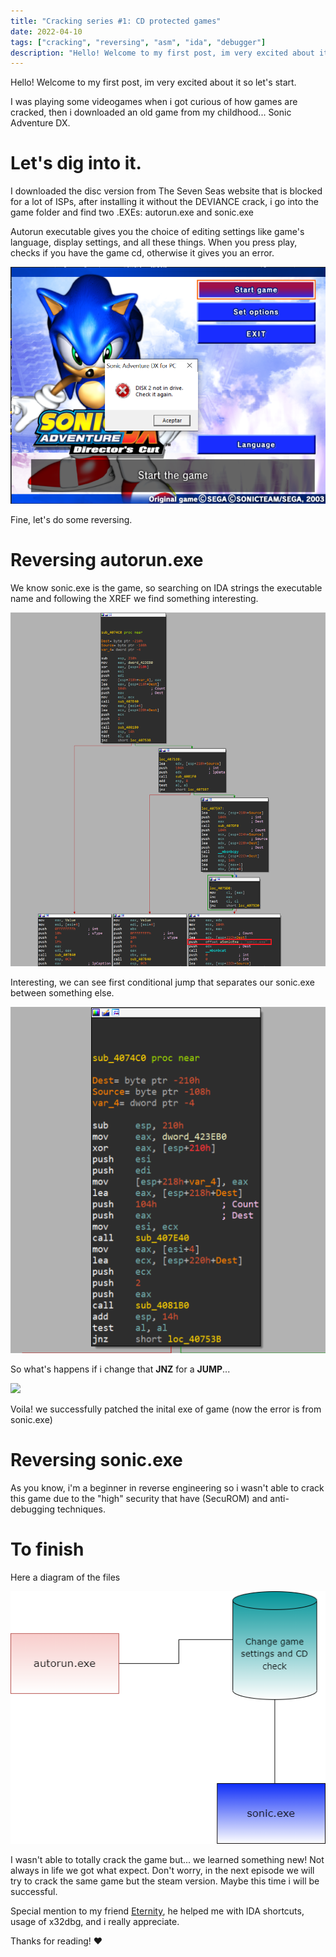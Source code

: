 ```yaml
---
title: "Cracking series #1: CD protected games"
date: 2022-04-10
tags: ["cracking", "reversing", "asm", "ida", "debugger"]
description: "Hello! Welcome to my first post, im very excited about it so let's start."
---
```


Hello! Welcome to my first post, im very excited about it so let's start.

I was playing some videogames when i got curious of how games are cracked, then i downloaded an old game from my childhood... Sonic Adventure DX.

# Let's dig into it.

I downloaded the disc version from The Seven Seas website that is blocked for a lot of ISPs, after installing it without the DEVIANCE crack, i go into the game folder and find two .EXEs: autorun.exe and sonic.exe

Autorun executable gives you the choice of editing settings like game's language, display settings, and all these things. When you press play, checks if you have the game cd, otherwise it gives you an error. 

![](/assets/img/cracking-series-1/autorun_error.png)

Fine, let's do some reversing.

# Reversing autorun.exe

We know sonic.exe is the game, so searching on IDA strings the executable name and following the XREF we find something interesting.

![](/assets/img/cracking-series-1/autorun_graph.png)

Interesting, we can see first conditional jump that separates our sonic.exe between something else.

![](/assets/img/cracking-series-1/autorun_block.png)

So what's happens if i change that **JNZ** for a **JUMP**...

![](/assets/img/cracking-series-1/autorun_video.gif)

Voila! we successfully patched the inital exe of game (now the error is from sonic.exe)

# Reversing sonic.exe

As you know, i'm a beginner in reverse engineering so i wasn't able to crack this game due to the "high" security that have (SecuROM) and anti-debugging techniques.

# To finish

Here a diagram of the files

![](/assets/img/cracking-series-1/sonic_files.png)

I wasn't able to totally crack the game but... we learned something new! Not always in life we got what expect. Don't worry, in the next episode we will try to crack the same game but the steam version. Maybe this time i will be successful.

Special mention to my friend [Eternity](https://github.com/eternidades), he helped me with IDA shortcuts, usage of x32dbg, and i really appreciate.

Thanks for reading! ❤